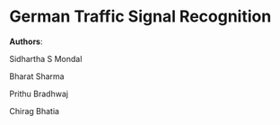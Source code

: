 # German Traffic Signal Recognition

**Authors**:

Sidhartha S Mondal

Bharat Sharma

Prithu Bradhwaj

Chirag Bhatia